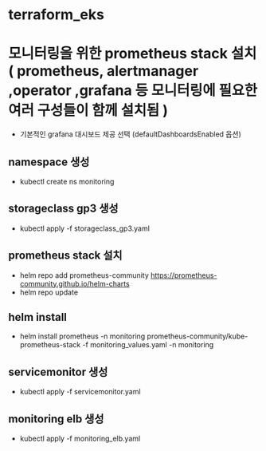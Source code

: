 # terraform_eks

# 모니터링을 위한 prometheus stack 설치 ( prometheus, alertmanager ,operator ,grafana 등 모니터링에 필요한 여러 구성들이 함께 설치됨 )
- 기본적인 grafana 대시보드 제공 선택 (defaultDashboardsEnabled 옵션)

## namespace 생성
- kubectl create ns monitoring

## storageclass gp3 생성
- kubectl apply -f storageclass_gp3.yaml

## prometheus stack 설치
- helm repo add prometheus-community https://prometheus-community.github.io/helm-charts
- helm repo update

## helm install
- helm install prometheus -n monitoring prometheus-community/kube-prometheus-stack -f monitoring_values.yaml -n monitoring

## servicemonitor 생성
- kubectl apply -f servicemonitor.yaml

## monitoring elb 생성
- kubectl apply -f monitoring_elb.yaml